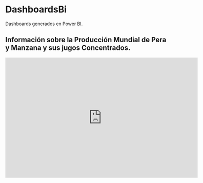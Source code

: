# DashboardsBi
Dashboards generados en Power BI.

## Información sobre la Producción Mundial de Pera y Manzana y sus jugos Concentrados.

<iframe title="Pera, Manzana y Jugos Concentrados" width="600" height="373.5" src="https://app.powerbi.com/view?r=eyJrIjoiZmJiNjg4M2YtOWU3YS00Mjk1LWFjNzItZTRjNWM4Nzc1NjYyIiwidCI6ImUyYTdhOGE5LTBhMjUtNGU5NC04Nzg0LWVlMzUwZDBkNmFhNSIsImMiOjR9" frameborder="0" allowFullScreen="true"></iframe>
